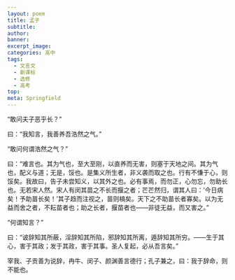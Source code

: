 ```yaml
---
layout: poem
title: 孟子
subtitle: 
author: 
banner: 
excerpt_image: 
categories: 高中
tags:
  - 文言文
  - 新课标
  - 选修
  - 高考
top: 
meta: Springfield
---
```


“敢问夫子恶乎长？”

曰：“我知言，我善养吾浩然之气。”

“敢问何谓浩然之气？”

曰：“难言也。其为气也，至大至刚，以直养而无害，则塞于天地之间。其为气也，配义与道；无是，馁也。是集义所生者，非义袭而取之也。行有不慊于心，则馁矣。我故曰，告子未尝知义，以其外之也。必有事焉，而勿正，心勿忘，勿助长也。无若宋人然。宋人有闵其苗之不长而揠之者；芒芒然归，谓其人曰：’今日病矣！予助苗长矣！’其子趋而注视之，苗则槁矣。天下之不助苗长者寡矣。以为无益而舍之者，不耘苗者也；助之长者，揠苗者也——非徒无益，而又害之。”

“何谓知言？”

曰：“诐辞知其所蔽，淫辞知其所陷，邪辞知其所离，遁辞知其所穷。——生于其心，害于其政；发于其政，害于其事。圣人复起，必从吾言矣。”

宰我、子贡善为说辞，冉牛、闵子、颜渊善言德行；孔子兼之，曰：我于辞命，则不能也。